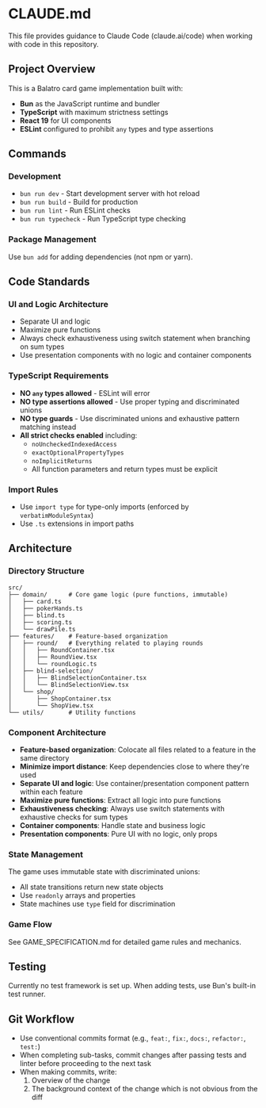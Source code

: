 # CLAUDE.md

This file provides guidance to Claude Code (claude.ai/code) when working with code in this repository.

## Project Overview

This is a Balatro card game implementation built with:
- **Bun** as the JavaScript runtime and bundler
- **TypeScript** with maximum strictness settings
- **React 19** for UI components
- **ESLint** configured to prohibit `any` types and type assertions

## Commands

### Development
- `bun run dev` - Start development server with hot reload
- `bun run build` - Build for production
- `bun run lint` - Run ESLint checks
- `bun run typecheck` - Run TypeScript type checking

### Package Management
Use `bun add` for adding dependencies (not npm or yarn).

## Code Standards

### UI and Logic Architecture
- Separate UI and logic
- Maximize pure functions
- Always check exhaustiveness using switch statement when branching on sum types
- Use presentation components with no logic and container components

### TypeScript Requirements
- **NO `any` types allowed** - ESLint will error
- **NO type assertions allowed** - Use proper typing and discriminated unions
- **NO type guards** - Use discriminated unions and exhaustive pattern matching instead
- **All strict checks enabled** including:
  - `noUncheckedIndexedAccess`
  - `exactOptionalPropertyTypes`
  - `noImplicitReturns`
  - All function parameters and return types must be explicit

### Import Rules
- Use `import type` for type-only imports (enforced by `verbatimModuleSyntax`)
- Use `.ts` extensions in import paths

## Architecture

### Directory Structure
```
src/
├── domain/      # Core game logic (pure functions, immutable)
│   ├── card.ts
│   ├── pokerHands.ts
│   ├── blind.ts
│   ├── scoring.ts
│   └── drawPile.ts
├── features/    # Feature-based organization
│   ├── round/   # Everything related to playing rounds
│   │   ├── RoundContainer.tsx
│   │   ├── RoundView.tsx
│   │   └── roundLogic.ts
│   ├── blind-selection/
│   │   ├── BlindSelectionContainer.tsx
│   │   └── BlindSelectionView.tsx
│   └── shop/
│       ├── ShopContainer.tsx
│       └── ShopView.tsx
└── utils/       # Utility functions
```

### Component Architecture
- **Feature-based organization**: Colocate all files related to a feature in the same directory
- **Minimize import distance**: Keep dependencies close to where they're used
- **Separate UI and logic**: Use container/presentation component pattern within each feature
- **Maximize pure functions**: Extract all logic into pure functions
- **Exhaustiveness checking**: Always use switch statements with exhaustive checks for sum types
- **Container components**: Handle state and business logic
- **Presentation components**: Pure UI with no logic, only props

### State Management
The game uses immutable state with discriminated unions:
- All state transitions return new state objects
- Use `readonly` arrays and properties
- State machines use `type` field for discrimination

### Game Flow
See GAME_SPECIFICATION.md for detailed game rules and mechanics.

## Testing
Currently no test framework is set up. When adding tests, use Bun's built-in test runner.

## Git Workflow
- Use conventional commits format (e.g., `feat:`, `fix:`, `docs:`, `refactor:`, `test:`)
- When completing sub-tasks, commit changes after passing tests and linter before proceeding to the next task
- When making commits, write:
  1. Overview of the change
  2. The background context of the change which is not obvious from the diff